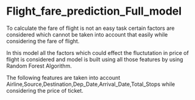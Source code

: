 # Flight_fare_prediction_Full_model

To calculate the fare of flight is not an easy task certain factors are considered which cannot be taken into account that easily while considering the fare of flight. 

In this model all the factors which could effect the fluctutation in price of flight is considered and model is built using all those features by using Random Forest Algorithm.

The following features are taken into account Airline,Source,Destination,Dep_Date,Arrival_Date,Total_Stops while considering the price of ticket.
